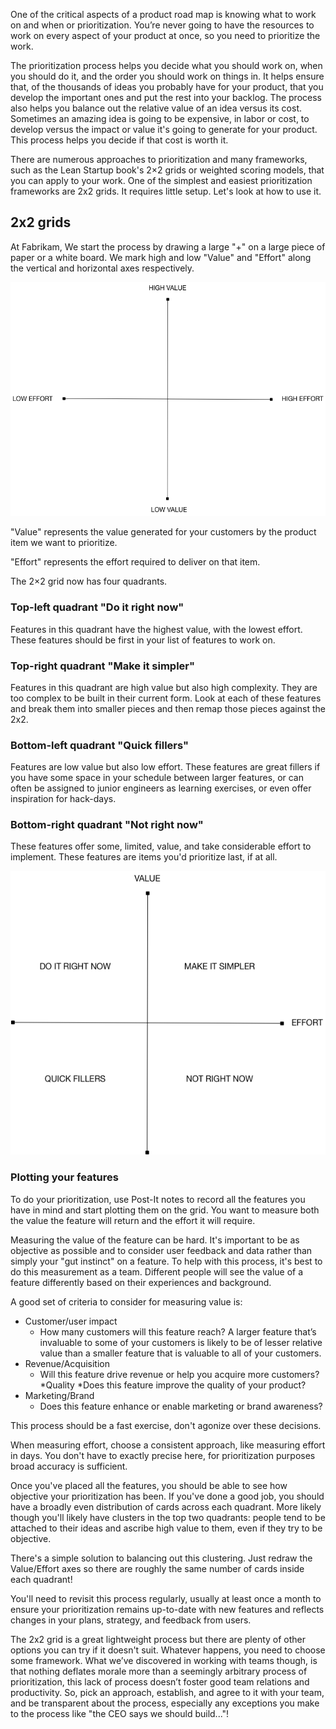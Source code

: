 One of the critical aspects of a product road map is knowing what to work on and when or prioritization. You’re never going to have the resources to work on every aspect of your product at once, so you need to prioritize the work.

The prioritization process helps you decide what you should work on, when you should do it, and the order you should work on things in. It helps ensure that, of the thousands of ideas you probably have for your product, that you develop the important ones and put the rest into your backlog. The process also helps you balance out the relative value of an idea versus its cost. Sometimes an amazing idea is going to be expensive, in labor or cost, to develop versus the impact or value it's going to generate for your product. This process helps you decide if that cost is worth it.

There are numerous approaches to prioritization and many frameworks, such as the Lean Startup book's 2×2 grids or weighted scoring models, that you can apply to your work. One of the simplest and easiest prioritization frameworks are 2x2 grids. It requires little setup. Let's look at how to use it.

## 2x2 grids

At Fabrikam, We start the process by drawing a large "+" on a large piece of paper or a white board. We mark high and low "Value" and "Effort" along the vertical and horizontal axes respectively.

![The 2x2 Matrix.](../media/2x2.png)

"Value" represents the value generated for your customers by the product item we want to prioritize. 

"Effort" represents the effort required to deliver on that item.

The 2×2 grid now has four quadrants.

### Top-left quadrant "Do it right now"

Features in this quadrant have the highest value, with the lowest effort. These features should be first in your list of features to work on.

### Top-right quadrant "Make it simpler"

Features in this quadrant are high value but also high complexity. They are too complex to be built in their current form. Look at each of these features and break them into smaller pieces and then remap those pieces against the 2x2.

### Bottom-left quadrant "Quick fillers"

Features are low value but also low effort. These features are great fillers if you have some space in your schedule between larger features, or can often be assigned to junior engineers as learning exercises, or even offer inspiration for hack-days.

### Bottom-right quadrant "Not right now"

These features offer some, limited, value, and take considerable effort to implement. These features are items you'd prioritize last, if at all. 

![The 2x2 Matrix quadrants.](../media/2x2-quad.png)

### Plotting your features

To do your prioritization, use Post-It notes to record all the features you have in mind and start plotting them on the grid. You want to measure both the value the feature will return and the effort it will require. 

Measuring the value of the feature can be hard. It's important to be as objective as possible and to consider user feedback and data rather than simply your "gut instinct" on a feature. To help with this process, it's best to do this measurement as a team. Different people will see the value of a feature differently based on their experiences and background.

A good set of criteria to consider for measuring value is:

* Customer/user impact
    * How many customers will this feature reach? A larger feature that’s invaluable to some of your customers is likely to be of lesser relative value than a smaller feature that is valuable to all of your customers.
* Revenue/Acquisition
    * Will this feature drive revenue or help you acquire more customers?
*Quality
    *Does this feature improve the quality of your product?
* Marketing/Brand
    * Does this feature enhance or enable marketing or brand awareness?

This process should be a fast exercise, don't agonize over these decisions.

When measuring effort, choose a consistent approach, like measuring effort in days. You don't have to exactly precise here, for prioritization purposes broad accuracy is sufficient.

Once you've placed all the features, you should be able to see how objective your prioritization has been. If you've done a good job, you should have a broadly even distribution of cards across each quadrant. More likely though you'll likely have clusters in the top two quadrants: people tend to be attached to their ideas and ascribe high value to them, even if they try to be objective.

There's a simple solution to balancing out this clustering. Just redraw the Value/Effort axes so there are roughly the same number of cards inside each quadrant!

You'll need to revisit this process regularly, usually at least once a month to ensure your prioritization remains up-to-date with new features and reflects changes in your plans, strategy, and feedback from users.

The 2x2 grid is a great lightweight process but there are plenty of other options you can try if it doesn't suit. Whatever happens, you need to choose some framework. What we’ve discovered in working with teams though, is that nothing deflates morale more than a seemingly arbitrary process of prioritization, this lack of process doesn’t foster good team relations and productivity. So, pick an approach, establish, and agree to it with your team, and be transparent about the process, especially any exceptions you make to the process like "the CEO says we should build..."!
